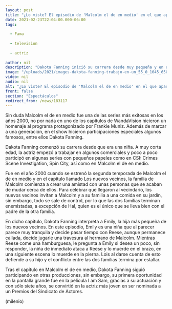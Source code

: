 ```yaml
---
layout: post
title: "¿Lo viste? El episodio de 'Malcolm el de en medio' en el que apareció Dakota Fanning"
date: 2021-02-23T22:04:00.000-06:00
tags:
  
  - Fama
  
  - television
  
  - actriz
  
author: nil
description: "Dakota Fanning inició su carrera desde muy pequeña y en uno de sus primeros trabajos fue en un capítulo de la serie Malcolm el de en medio, ¿lo viste? "
image: "/uploads/2021/images-dakota-fanning-trabajo-en-un_55_0_1045_650.jpg"
video: nil
audio: nil
alt: "¿Lo viste? El episodio de 'Malcolm el de en medio' en el que apareció Dakota Fanning"
front: false
section: "Espectáculos"
redirect_from: /news/183117
---
```


Sin duda Malcolm el de en medio fue una de las series más exitosas en los años 2000, no por nada en uno de los capítulos de WandaVision hicieron un homenaje al programa protagonizado por Frankie Muniz. Además de marcar a una generación, en el show hicieron participaciones especiales algunos famosos, entre ellos Dakota Fanning. 

Dakota Fanning comenzó su carrera desde que era una niña. A muy corta edad, la actriz empezó a trabajar en algunos comerciales y poco a poco participó en algunas series con pequeños papeles como en CSI: Crimes Scene Investigation, Spin City, así como en Malcolm el de en medio. 

Fue en el año 2000 cuando se estrenó la segunda temporada de Malcolm el de en medio y en el capítulo llamado Los nuevos vecinos, la familia de Malcolm comienza a crear una amistad con unas personas que se acaban de mudar cerca de ellos. Para celebrar que llegaron al vecindario, los nuevos vecinos invitan a Malcolm y a su familia a una comida en su jardín, sin embargo, todo se sale de control, por lo que las dos familias terminan enemistadas, a excepción de Hal, quien es el único que se lleva bien con el padre de la otra familia. 

En dicho capítulo, Dakota Fanning interpreta a Emily, la hija más pequeña de los nuevos vecinos. En este episodio, Emily es una niña que al parecer parece muy tranquila y decide pasar tiempo con Reese, aunque permanece callada, decide jugarle una travesura al hermano de Malcolm. Mientras Reese come una hamburguesa, le pregunta a Emily si desea un poco, sin responder, la niña de inmediato ataca a Reese y lo muerde en el brazo, en una siguiente escena lo muerde en la pierna. Lois al darse cuenta de esto defiende a su hijo y el conflicto entre las dos familias termina por estallar. 

Tras el capítulo en Malcolm el de en medio, Dakota Fanning siguió participando en otras producciones, sin embargo, su primera oportunidad en la pantalla grande fue en la película I am Sam, gracias a su actuación y con sólo siete años, se convirtió en la actriz más joven en ser nominada a un Premios del Sindicato de Actores. 

(milenio)